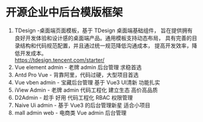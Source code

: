 # 开源企业中后台模版框架

1. TDesign -桌面端页面模板，基于 TDesign 桌面端基础组件， 旨在提供拥有良好开发体验和设计感的桌面端产品。通用模板支持动态布局， 具有完善的目录结构和代码规范配置，并且通过统一规范降低沟通成本， 提高开发效率，降低开发成本。  
  https://tdesign.tencent.com/starter/ 
2. Vue element admin - 老牌 admin 后台管理 求稳首选
3. Antd Pro Vue - 背靠阿里，代码过硬，大型项目首选
4. Vue vben admin - 宝藏后台管理 基于 Vue3 UI清新 功能扎实
5. iView Admin - 老牌 admin 代码工程化 建立生态 高价高品质
6. D2Admin - 趁手 好用 代码工程化 RBAC 权限管理
7. Naive Ui admin - 基于 Vue3 的后台管理新星 适合小项目
8. mall admin web - 电商类 Vue admin 后台管理
